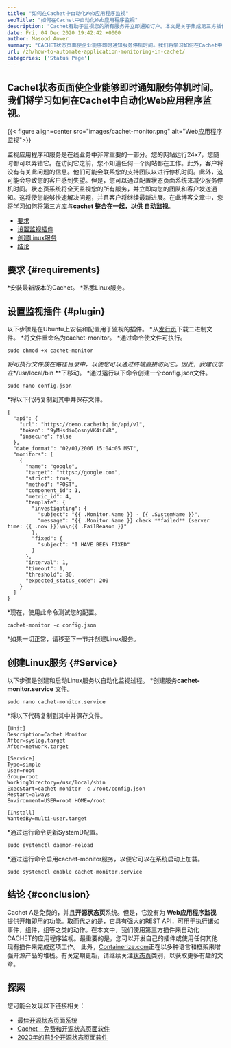 ```yaml
---
title: "如何在Cachet中自动化Web应用程序监视" 
seoTitle: "如何在Cachet中自动化Web应用程序监视" 
description: "Cachet有助于监视您的所有服务并立即通知订户。本文是关于集成第三方插件以自动监视的。" 
date: Fri, 04 Dec 2020 19:42:42 +0000
author: Masood Anwer
summary: "CACHET状态页面使企业能够即时通知服务停机时间。我们将学习如何在Cachet中自动化Web应用程序监视。" 
url: /zh/how-to-automate-application-monitoring-in-cachet/
categories: ['Status Page']
---
```


## Cachet状态页面使企业能够即时通知服务停机时间。我们将学习如何在Cachet中自动化Web应用程序监视。

{{< figure align=center src="images/cachet-monitor.png" alt="Web应用程序监视">}}

监视应用程序和服务是在线业务中非常重要的一部分。您的网站运行24x7，您随时都可以弄错它。在访问它之前，您不知道任何一个网站都在工作。此外，客户将没有有关此问题的信息。他们可能会联系您的支持团队以进行停机时间。此外，这可能会导致您的客户感到失望。但是，您可以通过配置状态页面系统来减少服务停机时间。状态页系统将全天监视您的所有服务，并立即向您的团队和客户发送通知。这将使您能够快速解决问题，并且客户将继续最新进展。在此博客文章中，您将学习如何将第三方库与**cachet **整合在一起，以供** 自动监视**。
  * [要求][1]
  * [设置监视插件][2]
  * [创建Linux服务][3]
  * [结论][4]

## 要求 {#requirements}
  *安装最新版本的Cachet。
  *熟悉Linux服务。

## 设置监视插件 {#plugin}
以下步骤是在Ubuntu上安装和配置用于监视的插件。
  *从[发行页][5]下载二进制文件。
  *将文件重命名为cachet-monitor。
  *通过命令使文件可执行。
```
sudo chmod +x cachet-monitor
```
  *将可执行文件放在路径目录中，以便您可以通过终端直接访问它。因此，我建议您在**/usr/local/bin **下移动。
  *通过运行以下命令创建一个config.json文件。
```
sudo nano config.json
```
  *将以下代码复制到其中并保存文件。
```
{
  "api": {
    "url": "https://demo.cachethq.io/api/v1",
    "token": "9yMHsdioQosnyVK4iCVR",
    "insecure": false
  },
  "date_format": "02/01/2006 15:04:05 MST",
  "monitors": [
    {
      "name": "google",
      "target": "https://google.com",
      "strict": true,
      "method": "POST",
      "component_id": 1,
      "metric_id": 4,
      "template": {
        "investigating": {
          "subject": "{{ .Monitor.Name }} - {{ .SystemName }}",
          "message": "{{ .Monitor.Name }} check **failed** (server time: {{ .now }})\n\n{{ .FailReason }}"
        },
        "fixed": {
          "subject": "I HAVE BEEN FIXED"
        }
      },
      "interval": 1,
      "timeout": 1,
      "threshold": 80,
      "expected_status_code": 200
    }
  ]
}
```
  *现在，使用此命令测试您的配置。
```
cachet-monitor -c config.json
```
  *如果一切正常，请移至下一节并创建Linux服务。

## 创建Linux服务 {#Service}
以下步骤是创建和启动Linux服务以自动化监视过程。
  *创建服务**cachet-monitor.service** 文件。
```
sudo nano cachet-monitor.service
```
  *将以下代码复制到其中并保存文件。
```
[Unit]
Description=Cachet Monitor
After=syslog.target
After=network.target

[Service]
Type=simple
User=root
Group=root
WorkingDirectory=/usr/local/sbin
ExecStart=cachet-monitor -c /root/config.json
Restart=always
Environment=USER=root HOME=/root

[Install]
WantedBy=multi-user.target
```
  *通过运行命令更新SystemD配置。
```
sudo systemctl daemon-reload
```
  *通过运行命令启用cachet-monitor服务，以便它可以在系统启动上加载。
```
sudo systemctl enable cachet-monitor.service
```

## 结论 {#conclusion}
Cachet A是免费的，并且**开源状态页**系统。但是，它没有为 **Web应用程序监视** 提供开箱即用的功能。取而代之的是，它具有强大的REST API，可用于执行诸如事件，组件，组等之类的动作。在本文中，我们使用第三方插件来自动化CACHET的应用程序监视。最重要的是，您可以开发自己的插件或使用任何其他现有插件来完成这项工作。
此外，[Containerize.com][6]正在以多种语言和框架来增强开源产品的堆栈。有关定期更新，请继续关注[状态页][7]类别，以获取更多有趣的文章。

## 探索
您可能会发现以下链接相关：
  * [最佳开源状态页面系统][8]
  * [Cachet  - 免费和开源状态页面软件][9]
  * [2020年的前5个开源状态页面软件][10]

  
[1]: #Requirements
[2]: #Plugin
[3]: #Service
[4]: #Conclusion
[5]: https://github.com/CastawayLabs/cachet-monitor/releases
[6]: https://www.containerize.com/
[7]: https://blog.containerize.com/category/status-page
[8]: https://products.containerize.com/status
[9]: https://products.containerize.com/status/cachet
[10]: https://blog.containerize.com/status-page/top-5-open-source-status-page-software-for-2020/

